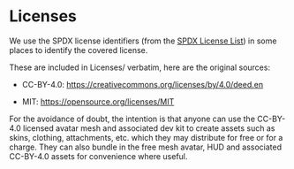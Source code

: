 # Licenses

We use the SPDX license identifiers (from the
[SPDX License List](https://spdx.dev/licenses)) in some places to
identify the covered license.

These are included in Licenses/ verbatim, here are the original sources:

* CC-BY-4.0: https://creativecommons.org/licenses/by/4.0/deed.en

* MIT: https://opensource.org/licenses/MIT

For the avoidance of doubt, the intention is that anyone can use the
CC-BY-4.0 licensed avatar mesh and associated dev kit to create
assets such as skins, clothing, attachments, etc. which they may distribute
for free or for a charge. They can also bundle in the free mesh avatar,
HUD and associated CC-BY-4.0 assets for convenience where useful.
